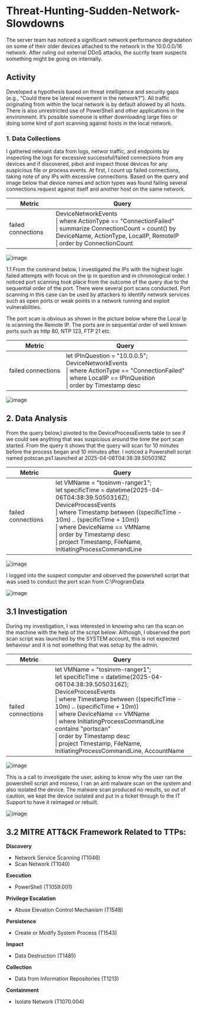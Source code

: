 # Threat-Hunting-Sudden-Network-Slowdowns

The server team has noticed a significant network performance degradation on some of their older devices attached to the network in the 10.0.0.0/16 network. After ruling out external DDoS attacks, the sucrity team suspects something might be going on internally.

## Activity

Developed a hypothesis based on threat intelligence and security gaps (e.g., “Could there be lateral movement in the network?”).
All traffic originating from within the local network is by default allowed by all hosts. There is also unrestricted use of PowerShell and other applications in the environment. It’s possible someone is either downloading large files or doing some kind of port scanning against hosts in the local network.
### 1. Data Collections
I gathered relevant data from logs, networ traffic, and endpoints by inspecting the logs for excessive successful/failed connections from any devices and if discovered, pibot and inspect those devices for any suspicious file or process events.
At first, I count up failed connections, taking note of any IPs with excessive connections. Based on the query and image below that device names and action types was found failing several connections request against itself and another host on the same network.


| Metric                                       | Query                                                                                                                                            |
|----------------------------------------------|--------------------------------------------------------------------------------------------------------------------------------------------------|
| failed connections                              | DeviceNetworkEvents<br>\| where ActionType == "ConnectionFailed"<br>\| summarize ConnectionCount = count() by DeviceName, ActionType, LocalIP, RemoteIP<br>\| order by ConnectionCount

 ![image](https://github.com/user-attachments/assets/5afecac9-c9f2-400e-be79-367c711d9a52)

1.1 From the command below, I investigated the IPs with the highest login failed attempts with focus on the ip in question and in chronological order. I noticed port scanning took place from the outcome of the query due to the sequential order of the port. There were several port scans conducted. Port scanning in this case can be used by attackers to identify network services such as open ports or weak points in a network running and exploit vulnerabilities.

The port scan is obvious as shown in the picture below where the Local Ip is scanning the Remote IP. The ports are in sequential order of well known ports such as http 80, NTP 123, FTP 21 etc.

| Metric                                       | Query                                                                                                                                            |
|----------------------------------------------|--------------------------------------------------------------------------------------------------------------------------------------------------|
| failed connections                              | let IPInQuestion = "10.0.0.5";<br>DeviceNetworkEvents<br>\| where ActionType == "ConnectionFailed"<br>\| where LocalIP == IPInQuestion<br>\| order by Timestamp desc

![image](https://github.com/user-attachments/assets/157e8657-3702-40aa-b11c-08fbea076025)

## 2. Data Analysis
From the query below,I pivoted to the DeviceProcessEvents table to see if we could see anything that was suspicious around the time the port scan started. From the query it shows that the query will scan for 10 minutes before the process began and 10 minutes after.
I noticed a Powershell script named potscan.ps1 launched at 2025-04-06T04:38:39.5050316Z


| Metric                                       | Query                                                                                                                                            |
|----------------------------------------------|--------------------------------------------------------------------------------------------------------------------------------------------------|
| failed connections                              | let VMName = "tosinvm-ranger1";<br>let specificTime = datetime(2025-04-06T04:38:39.5050316Z);<br>DeviceProcessEvents<br>\| where Timestamp between ((specificTime - 10m) .. (specificTime + 10m))<br>\| where DeviceName == VMName<br>\| order by Timestamp desc<br>\| project Timestamp, FileName, InitiatingProcessCommandLine

![image](https://github.com/user-attachments/assets/2d9e5ca8-214d-4c54-91f1-8b89eeb67b7c)

I logged into the suspect computer and observed the powershell script that was used to conduct the port scan from C:\ProgramData

![image](https://github.com/user-attachments/assets/c829fa05-1288-4a25-aad0-eb1d3ad1daf9)

## 3.1 Investigation

During my investigation, I was interested in knowing who ran tha scan on the machine with the help of the script below: Although, I observed the port scan script was launched by the SYSTEM account, this is not expected behaviour and it is not something that was setup by the admin. 

| Metric                                       | Query                                                                                                                                            |
|----------------------------------------------|--------------------------------------------------------------------------------------------------------------------------------------------------|
| failed connections                              | let VMName = "tosinvm-ranger1";<br>let specificTime = datetime(2025-04-06T04:38:39.5050316Z);<br>DeviceProcessEvents<br>\| where Timestamp between ((specificTime - 10m) .. (specificTime + 10m))<br>\| where DeviceName == VMName<br>\| where InitiatingProcessCommandLine contains "portscan"<br>\| order by Timestamp desc<br>\| project Timestamp, FileName, InitiatingProcessCommandLine, AccountName

![image](https://github.com/user-attachments/assets/d93ce1cd-e1fc-44b4-b941-2f13ab09615d)

This is a call to investigate the user, asking to know why the user ran the powershell script and moreso, I ran an anti malware scan on the system and also isolated the device. 
The malware scan produced no results, so out of caution, we kept the device isolated and put in a ticket through to the IT Support to have it reimaged or rebuilt.

![image](https://github.com/user-attachments/assets/b3735f4b-56ef-4530-9f11-4944ff201dff)

## 3.2  MITRE ATT&CK Framework Related to TTPs:

**Discovery**
- Network Service Scanning (T1046)
- Scan Network (T1040)
  
**Execution**
- PowerShell (T1059.001)
  
**Privilege Escalation**
- Abuse Elevation Control Mechanism (T1548)
  
**Persistence**
- Create or Modify System Process (T1543)
  
**Impact**
- Data Destruction (T1485)
  
**Collection**
- Data from Information Repositories (T1213)
  
**Containment**
- Isolate Network (T1070.004)

